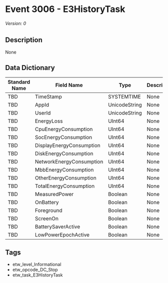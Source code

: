 # Event 3006 - E3HistoryTask
###### Version: 0

## Description
None

## Data Dictionary
|Standard Name|Field Name|Type|Description|Sample Value|
|---|---|---|---|---|
|TBD|TimeStamp|SYSTEMTIME|None|`None`|
|TBD|AppId|UnicodeString|None|`None`|
|TBD|UserId|UnicodeString|None|`None`|
|TBD|EnergyLoss|UInt64|None|`None`|
|TBD|CpuEnergyConsumption|UInt64|None|`None`|
|TBD|SocEnergyConsumption|UInt64|None|`None`|
|TBD|DisplayEnergyConsumption|UInt64|None|`None`|
|TBD|DiskEnergyConsumption|UInt64|None|`None`|
|TBD|NetworkEnergyConsumption|UInt64|None|`None`|
|TBD|MbbEnergyConsumption|UInt64|None|`None`|
|TBD|OtherEnergyConsumption|UInt64|None|`None`|
|TBD|TotalEnergyConsumption|UInt64|None|`None`|
|TBD|MeasuredPower|Boolean|None|`None`|
|TBD|OnBattery|Boolean|None|`None`|
|TBD|Foreground|Boolean|None|`None`|
|TBD|ScreenOn|Boolean|None|`None`|
|TBD|BatterySaverActive|Boolean|None|`None`|
|TBD|LowPowerEpochActive|Boolean|None|`None`|

## Tags
* etw_level_Informational
* etw_opcode_DC_Stop
* etw_task_E3HistoryTask